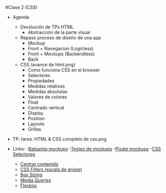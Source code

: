 #Clase 2 (CSS)
- Agenda
	- Devolución de TPs HTML
		- Abstracción de la parte visual
	- Repaso proceso de diseño de una app
		- Mockup
		- Front + Navegacion (Logicless)
		- Front + Mockups (Backendless)
		- Back
	- CSS (avance de html.png)
		- Como funciona CSS en el browser
		- Selectores
		- Propiedades
		- Medidas relativas
		- Medidas absolutas
		- Valores de colores 
		- Float
		- Centrado vertical
		- Display
		- Position
		- Layouts
		- Grillas
- TP: tarea. HTML & CSS completo de css.png 
- Links: 
	-[Balsamiq mockups](https://balsamiq.com/)
	-[Testeo de mockups](http://www.invisionapp.com/)
	-[Pixate mockups](http://www.pixate.com/)
	-[CSS Selectores](https://developer.mozilla.org/es/docs/Web/CSS/Introducci%C3%B3n/Selectors)

	- [Centrar contenido](https://css-tricks.com/centering-css-complete-guide/)
	- [CSS Filters (escala de grises)](https://css-tricks.com/almanac/properties/f/filter/)
	- [Box Sizing](http://www.paulirish.com/2012/box-sizing-border-box-ftw/)
	- [Media Queries](https://developer.mozilla.org/es/docs/CSS/Media_queries)
	- [Flexbox](https://css-tricks.com/snippets/css/a-guide-to-flexbox/)

